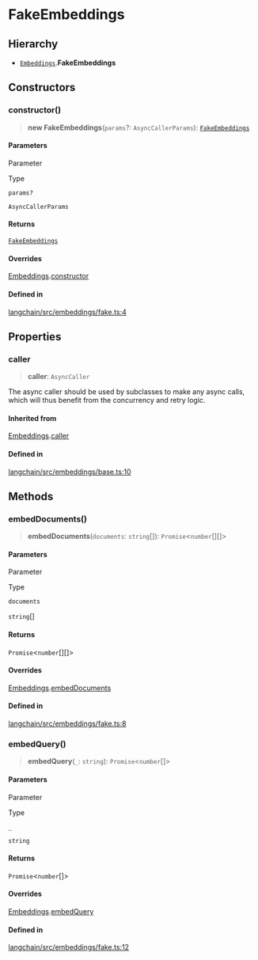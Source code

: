 FakeEmbeddings
==============

Hierarchy[​](#hierarchy "Direct link to Hierarchy")
---------------------------------------------------

*   [`Embeddings`](/docs/api/embeddings_base/classes/Embeddings).**FakeEmbeddings**

Constructors[​](#constructors "Direct link to Constructors")
------------------------------------------------------------

### constructor()[​](#constructor "Direct link to constructor()")

> **new FakeEmbeddings**(`params`?: `AsyncCallerParams`): [`FakeEmbeddings`](/docs/api/embeddings_fake/classes/FakeEmbeddings)

#### Parameters[​](#parameters "Direct link to Parameters")

Parameter

Type

`params?`

`AsyncCallerParams`

#### Returns[​](#returns "Direct link to Returns")

[`FakeEmbeddings`](/docs/api/embeddings_fake/classes/FakeEmbeddings)

#### Overrides[​](#overrides "Direct link to Overrides")

[Embeddings](/docs/api/embeddings_base/classes/Embeddings).[constructor](/docs/api/embeddings_base/classes/Embeddings#constructor)

#### Defined in[​](#defined-in "Direct link to Defined in")

[langchain/src/embeddings/fake.ts:4](https://github.com/hwchase17/langchainjs/blob/46e1734/langchain/src/embeddings/fake.ts#L4)

Properties[​](#properties "Direct link to Properties")
------------------------------------------------------

### caller[​](#caller "Direct link to caller")

> **caller**: `AsyncCaller`

The async caller should be used by subclasses to make any async calls, which will thus benefit from the concurrency and retry logic.

#### Inherited from[​](#inherited-from "Direct link to Inherited from")

[Embeddings](/docs/api/embeddings_base/classes/Embeddings).[caller](/docs/api/embeddings_base/classes/Embeddings#caller)

#### Defined in[​](#defined-in-1 "Direct link to Defined in")

[langchain/src/embeddings/base.ts:10](https://github.com/hwchase17/langchainjs/blob/46e1734/langchain/src/embeddings/base.ts#L10)

Methods[​](#methods "Direct link to Methods")
---------------------------------------------

### embedDocuments()[​](#embeddocuments "Direct link to embedDocuments()")

> **embedDocuments**(`documents`: `string`\[\]): `Promise`<`number`\[\]\[\]\>

#### Parameters[​](#parameters-1 "Direct link to Parameters")

Parameter

Type

`documents`

`string`\[\]

#### Returns[​](#returns-1 "Direct link to Returns")

`Promise`<`number`\[\]\[\]\>

#### Overrides[​](#overrides-1 "Direct link to Overrides")

[Embeddings](/docs/api/embeddings_base/classes/Embeddings).[embedDocuments](/docs/api/embeddings_base/classes/Embeddings#embeddocuments)

#### Defined in[​](#defined-in-2 "Direct link to Defined in")

[langchain/src/embeddings/fake.ts:8](https://github.com/hwchase17/langchainjs/blob/46e1734/langchain/src/embeddings/fake.ts#L8)

### embedQuery()[​](#embedquery "Direct link to embedQuery()")

> **embedQuery**(`_`: `string`): `Promise`<`number`\[\]\>

#### Parameters[​](#parameters-2 "Direct link to Parameters")

Parameter

Type

`_`

`string`

#### Returns[​](#returns-2 "Direct link to Returns")

`Promise`<`number`\[\]\>

#### Overrides[​](#overrides-2 "Direct link to Overrides")

[Embeddings](/docs/api/embeddings_base/classes/Embeddings).[embedQuery](/docs/api/embeddings_base/classes/Embeddings#embedquery)

#### Defined in[​](#defined-in-3 "Direct link to Defined in")

[langchain/src/embeddings/fake.ts:12](https://github.com/hwchase17/langchainjs/blob/46e1734/langchain/src/embeddings/fake.ts#L12)